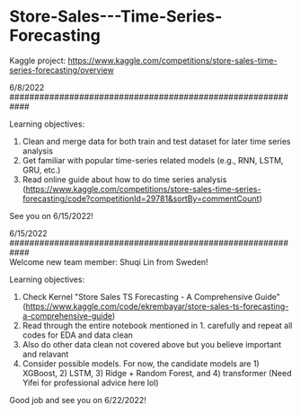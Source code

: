 # Store-Sales---Time-Series-Forecasting
Kaggle project: https://www.kaggle.com/competitions/store-sales-time-series-forecasting/overview

6/8/2022 <br />
############################################################ <br />

Learning objectives: 
1. Clean and merge data for both train and test dataset for later time series analysis
2. Get familiar with popular time-series related models (e.g., RNN, LSTM, GRU, etc.)
3. Read online guide about how to do time series analysis (https://www.kaggle.com/competitions/store-sales-time-series-forecasting/code?competitionId=29781&sortBy=commentCount)

See you on 6/15/2022! 


6/15/2022 <br />
############################################################ <br />
Welcome new team member: Shuqi Lin from Sweden!

Learning objectives: 
1. Check Kernel "Store Sales TS Forecasting - A Comprehensive Guide" (https://www.kaggle.com/code/ekrembayar/store-sales-ts-forecasting-a-comprehensive-guide)
2. Read through the entire notebook mentioned in 1. carefully and repeat all codes for EDA and data clean
3. Also do other data clean not covered above but you believe important and relavant 
4. Consider possible models. For now, the candidate models are 1) XGBoost, 2) LSTM, 3) Ridge + Random Forest, and 4) transformer (Need Yifei for professional advice here lol)

Good job and see you on 6/22/2022! 

